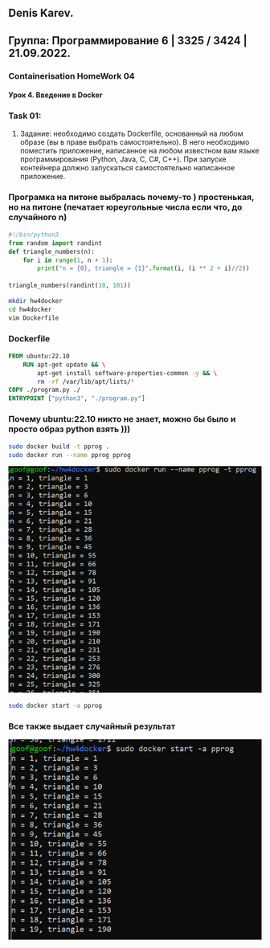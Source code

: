 ## Denis Karev.
## Группа: Программирование 6 | 3325 / 3424 | 21.09.2022.

### Containerisation HomeWork 04
#### Урок 4. Введение в Docker

### Task 01:
 1. Задание: необходимо создать Dockerfile, основанный на любом образе (вы в праве выбрать самостоятельно).
В него необходимо поместить приложение, написанное на любом известном вам языке программирования (Python, Java, C, С#, C++).
При запуске контейнера должно запускаться самостоятельно написанное приложение.

### Програмка на питоне выбралась почему-то ) простенькая, но на питоне (печатает юреугольные числа если что, до случайного n)
```python
#!/bin/python3
from random import randint
def triangle_numbers(n):
    for i in range(1, n + 1):
        print("n = {0}, triangle = {1}".format(i, (i ** 2 + i)//2))

triangle_numbers(randint(10, 101))
```
```bash
mkdir hw4docker
cd hw4docker
vim Dockerfile
```
### Dockerfile
```Dockerfile
FROM ubuntu:22.10
    RUN apt-get update && \
        apt-get install software-properties-common -y && \
        rm -rf /var/lib/apt/lists/*
COPY ./program.py ./
ENTRYPOINT ["python3", "./program.py"]
```
### Почему ubuntu:22.10 никто не знает, можно бы было и просто образ python взять )))
```bash
sudo docker build -t pprog .
sudo docker run --name pprog pprog
```
![pprogrun](./img/pprogrun.png)
```bash
sudo docker start -a pprog
```
### Все также выдает случайный результат
![pprogstart](./img/pprogstart.png)